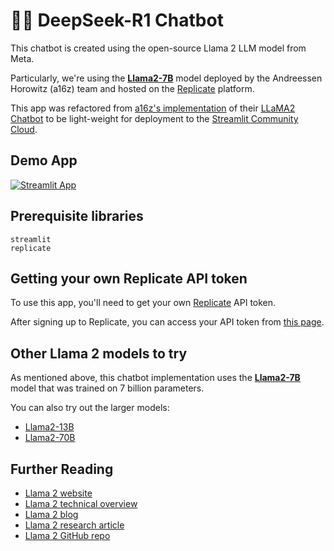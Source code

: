 # 🦙💬 DeepSeek-R1 Chatbot

This chatbot is created using the open-source Llama 2 LLM model from Meta.

Particularly, we're using the [**Llama2-7B**](https://replicate.com/a16z-infra/llama7b-v2-chat) model deployed by the Andreessen Horowitz (a16z) team and hosted on the [Replicate](https://replicate.com/) platform.

This app was refactored from [a16z's implementation](https://github.com/a16z-infra/llama2-chatbot) of their [LLaMA2 Chatbot](https://www.llama2.ai/) to be light-weight for deployment to the [Streamlit Community Cloud](https://streamlit.io/cloud).

## Demo App

[![Streamlit App](https://static.streamlit.io/badges/streamlit_badge_black_white.svg)](https://llama2.streamlitapp.com/)

## Prerequisite libraries

```
streamlit
replicate
```

## Getting your own Replicate API token

To use this app, you'll need to get your own [Replicate](https://replicate.com/) API token.

After signing up to Replicate, you can access your API token from [this page](https://replicate.com/account/api-tokens).

## Other Llama 2 models to try

As mentioned above, this chatbot implementation uses the [**Llama2-7B**](https://replicate.com/a16z-infra/llama7b-v2-chat) model that was trained on 7 billion parameters.

You can also try out the larger models:
- [Llama2-13B](https://replicate.com/a16z-infra/llama13b-v2-chat)
- [Llama2-70B](https://replicate.com/replicate/llama70b-v2-chat)

## Further Reading
- [Llama 2 website](https://ai.meta.com/llama/)
- [Llama 2 technical overview](https://ai.meta.com/resources/models-and-libraries/llama/)
- [Llama 2 blog](https://ai.meta.com/blog/llama-2/)
- [Llama 2 research article](https://ai.meta.com/research/publications/llama-2-open-foundation-and-fine-tuned-chat-models/)
- [Llama 2 GitHub repo](https://github.com/facebookresearch/llama/tree/main)
